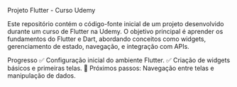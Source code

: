 Projeto Flutter - Curso Udemy

Este repositório contém o código-fonte inicial de um projeto desenvolvido durante um curso de Flutter na Udemy. O objetivo principal é aprender os fundamentos do Flutter e Dart, abordando conceitos como widgets, gerenciamento de estado, navegação, e integração com APIs.

Progresso
✅ Configuração inicial do ambiente Flutter.
✅ Criação de widgets básicos e primeiras telas.
🔄 Próximos passos: Navegação entre telas e manipulação de dados.
